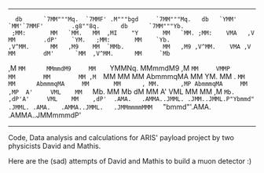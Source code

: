 ______________________________________________________________________________________________________________________________

      db      `7MM"""Mq.  `7MMF' .M"""bgd     `7MM"""Mq.   db   `YMM'   `MM'`7MMF'        .g8""8q.      db      `7MM"""Yb.   
     ;MM:       MM   `MM.   MM  ,MI    "Y       MM   `MM. ;MM:    VMA   ,V    MM        .dP'    `YM.   ;MM:       MM    `Yb. 
    ,V^MM.      MM   ,M9    MM  `MMb.           MM   ,M9 ,V^MM.    VMA ,V     MM        dM'      `MM  ,V^MM.      MM     `Mb 
   ,M  `MM      MMmmdM9     MM    `YMMNq.       MMmmdM9 ,M  `MM     VMMP      MM        MM        MM ,M  `MM      MM      MM 
   AbmmmqMA     MM  YM.     MM  .     `MM       MM      AbmmmqMA     MM       MM      , MM.      ,MP AbmmmqMA     MM     ,MP 
  A'     VML    MM   `Mb.   MM  Mb     dM       MM     A'     VML    MM       MM     ,M `Mb.    ,dP'A'     VML    MM    ,dP' 
.AMA.   .AMMA..JMML. .JMM..JMML.P"Ybmmd"      .JMML. .AMA.   .AMMA..JMML.   .JMMmmmmMMM   `"bmmd"'.AMA.   .AMMA..JMMmmmdP'   
                                                                                                                             
_______________________________________________________________________________________________________________________________                                                                                                                             


Code, Data analysis and calculations for ARIS' payload project by two physicists David and Mathis.

Here are the (sad) attempts of David and Mathis to build a muon detector :)




